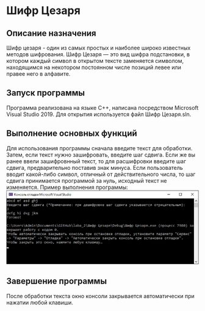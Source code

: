 # Шифр Цезаря
## Описание назначения
Шифр цезаря - один из самых простых и наиболее широко известных методов шифрования.
Шифр Цезаря — это вид шифра подстановки, в котором каждый символ в открытом тексте заменяется символом, находящимся на некотором постоянном числе позиций левее или правее него в алфавите.  
## Запуск программы
Программа реализована на языке С++, написана посредством Microsoft Visual Studio 2019. Для открытия используется файл Шифр Цезаря.sln.
## Выполнение основных функций
Для использования программы сначала введите текст для обработки. Затем, если текст нужно зашифровать, введите шаг сдвига. Если же вы ранее ввели зашифровнный текст, то для расшифровки введите шаг сдвига, предварительно поставив знак минуса.
Если пользователь вводит какой-либо символ, отличный от действительного числа, то шаг сдвига принимается программой за нуль, исходный текст не изменяется.
Пример выполнения программы:  
![Alt-текст](RwvwQaggsUo.jpg "Пример")
## Завершение программы
После обработки текста окно консоли закрывается автоматически при нажатии любой клавиши.
